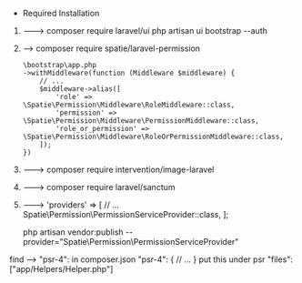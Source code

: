* Required Installation

 1. --->
    composer require laravel/ui
    php artisan ui bootstrap --auth
 2. -->
     composer require spatie/laravel-permission

        \bootstrap\app.php
        ->withMiddleware(function (Middleware $middleware) {
            // ...
            $middleware->alias([
                'role' => \Spatie\Permission\Middleware\RoleMiddleware::class,
                'permission' => \Spatie\Permission\Middleware\PermissionMiddleware::class,
                'role_or_permission' => \Spatie\Permission\Middleware\RoleOrPermissionMiddleware::class,
            ]);
        })
 3. --->
    composer require intervention/image-laravel
    
 4. --->
  composer require laravel/sanctum
  
 5. --->
   'providers' => [
        // ...
        Spatie\Permission\PermissionServiceProvider::class,
    ];

    php artisan vendor:publish --provider="Spatie\Permission\PermissionServiceProvider"

find --> "psr-4": in composer.json 
"psr-4": {
    // ...
}
put this under psr
"files": ["app/Helpers/Helper.php"]
